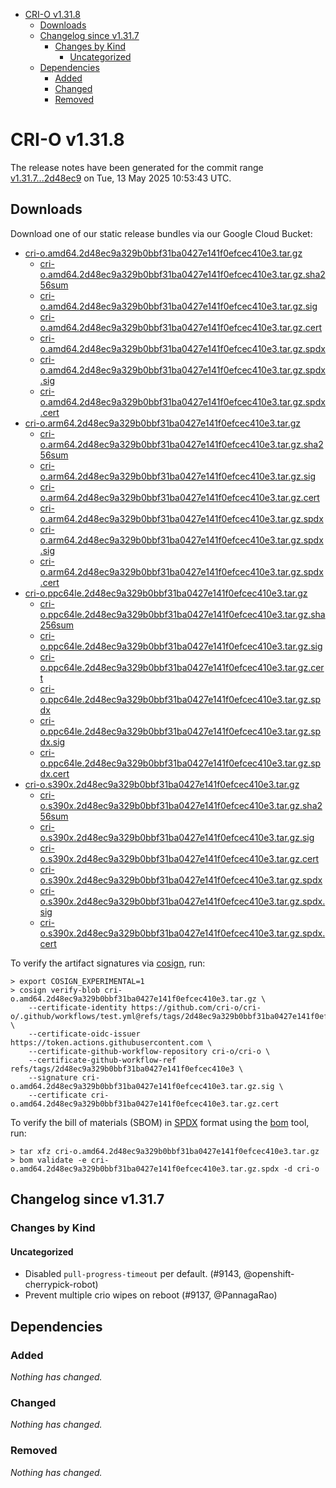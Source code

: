 - [CRI-O v1.31.8](#cri-o-v1318)
  - [Downloads](#downloads)
  - [Changelog since v1.31.7](#changelog-since-v1317)
    - [Changes by Kind](#changes-by-kind)
      - [Uncategorized](#uncategorized)
  - [Dependencies](#dependencies)
    - [Added](#added)
    - [Changed](#changed)
    - [Removed](#removed)

# CRI-O v1.31.8

The release notes have been generated for the commit range
[v1.31.7...2d48ec9](https://github.com/cri-o/cri-o/compare/v1.31.7...v1.31.8) on Tue, 13 May 2025 10:53:43 UTC.

## Downloads

Download one of our static release bundles via our Google Cloud Bucket:

- [cri-o.amd64.2d48ec9a329b0bbf31ba0427e141f0efcec410e3.tar.gz](https://storage.googleapis.com/cri-o/artifacts/cri-o.amd64.2d48ec9a329b0bbf31ba0427e141f0efcec410e3.tar.gz)
  - [cri-o.amd64.2d48ec9a329b0bbf31ba0427e141f0efcec410e3.tar.gz.sha256sum](https://storage.googleapis.com/cri-o/artifacts/cri-o.amd64.2d48ec9a329b0bbf31ba0427e141f0efcec410e3.tar.gz.sha256sum)
  - [cri-o.amd64.2d48ec9a329b0bbf31ba0427e141f0efcec410e3.tar.gz.sig](https://storage.googleapis.com/cri-o/artifacts/cri-o.amd64.2d48ec9a329b0bbf31ba0427e141f0efcec410e3.tar.gz.sig)
  - [cri-o.amd64.2d48ec9a329b0bbf31ba0427e141f0efcec410e3.tar.gz.cert](https://storage.googleapis.com/cri-o/artifacts/cri-o.amd64.2d48ec9a329b0bbf31ba0427e141f0efcec410e3.tar.gz.cert)
  - [cri-o.amd64.2d48ec9a329b0bbf31ba0427e141f0efcec410e3.tar.gz.spdx](https://storage.googleapis.com/cri-o/artifacts/cri-o.amd64.2d48ec9a329b0bbf31ba0427e141f0efcec410e3.tar.gz.spdx)
  - [cri-o.amd64.2d48ec9a329b0bbf31ba0427e141f0efcec410e3.tar.gz.spdx.sig](https://storage.googleapis.com/cri-o/artifacts/cri-o.amd64.2d48ec9a329b0bbf31ba0427e141f0efcec410e3.tar.gz.spdx.sig)
  - [cri-o.amd64.2d48ec9a329b0bbf31ba0427e141f0efcec410e3.tar.gz.spdx.cert](https://storage.googleapis.com/cri-o/artifacts/cri-o.amd64.2d48ec9a329b0bbf31ba0427e141f0efcec410e3.tar.gz.spdx.cert)
- [cri-o.arm64.2d48ec9a329b0bbf31ba0427e141f0efcec410e3.tar.gz](https://storage.googleapis.com/cri-o/artifacts/cri-o.arm64.2d48ec9a329b0bbf31ba0427e141f0efcec410e3.tar.gz)
  - [cri-o.arm64.2d48ec9a329b0bbf31ba0427e141f0efcec410e3.tar.gz.sha256sum](https://storage.googleapis.com/cri-o/artifacts/cri-o.arm64.2d48ec9a329b0bbf31ba0427e141f0efcec410e3.tar.gz.sha256sum)
  - [cri-o.arm64.2d48ec9a329b0bbf31ba0427e141f0efcec410e3.tar.gz.sig](https://storage.googleapis.com/cri-o/artifacts/cri-o.arm64.2d48ec9a329b0bbf31ba0427e141f0efcec410e3.tar.gz.sig)
  - [cri-o.arm64.2d48ec9a329b0bbf31ba0427e141f0efcec410e3.tar.gz.cert](https://storage.googleapis.com/cri-o/artifacts/cri-o.arm64.2d48ec9a329b0bbf31ba0427e141f0efcec410e3.tar.gz.cert)
  - [cri-o.arm64.2d48ec9a329b0bbf31ba0427e141f0efcec410e3.tar.gz.spdx](https://storage.googleapis.com/cri-o/artifacts/cri-o.arm64.2d48ec9a329b0bbf31ba0427e141f0efcec410e3.tar.gz.spdx)
  - [cri-o.arm64.2d48ec9a329b0bbf31ba0427e141f0efcec410e3.tar.gz.spdx.sig](https://storage.googleapis.com/cri-o/artifacts/cri-o.arm64.2d48ec9a329b0bbf31ba0427e141f0efcec410e3.tar.gz.spdx.sig)
  - [cri-o.arm64.2d48ec9a329b0bbf31ba0427e141f0efcec410e3.tar.gz.spdx.cert](https://storage.googleapis.com/cri-o/artifacts/cri-o.arm64.2d48ec9a329b0bbf31ba0427e141f0efcec410e3.tar.gz.spdx.cert)
- [cri-o.ppc64le.2d48ec9a329b0bbf31ba0427e141f0efcec410e3.tar.gz](https://storage.googleapis.com/cri-o/artifacts/cri-o.ppc64le.2d48ec9a329b0bbf31ba0427e141f0efcec410e3.tar.gz)
  - [cri-o.ppc64le.2d48ec9a329b0bbf31ba0427e141f0efcec410e3.tar.gz.sha256sum](https://storage.googleapis.com/cri-o/artifacts/cri-o.ppc64le.2d48ec9a329b0bbf31ba0427e141f0efcec410e3.tar.gz.sha256sum)
  - [cri-o.ppc64le.2d48ec9a329b0bbf31ba0427e141f0efcec410e3.tar.gz.sig](https://storage.googleapis.com/cri-o/artifacts/cri-o.ppc64le.2d48ec9a329b0bbf31ba0427e141f0efcec410e3.tar.gz.sig)
  - [cri-o.ppc64le.2d48ec9a329b0bbf31ba0427e141f0efcec410e3.tar.gz.cert](https://storage.googleapis.com/cri-o/artifacts/cri-o.ppc64le.2d48ec9a329b0bbf31ba0427e141f0efcec410e3.tar.gz.cert)
  - [cri-o.ppc64le.2d48ec9a329b0bbf31ba0427e141f0efcec410e3.tar.gz.spdx](https://storage.googleapis.com/cri-o/artifacts/cri-o.ppc64le.2d48ec9a329b0bbf31ba0427e141f0efcec410e3.tar.gz.spdx)
  - [cri-o.ppc64le.2d48ec9a329b0bbf31ba0427e141f0efcec410e3.tar.gz.spdx.sig](https://storage.googleapis.com/cri-o/artifacts/cri-o.ppc64le.2d48ec9a329b0bbf31ba0427e141f0efcec410e3.tar.gz.spdx.sig)
  - [cri-o.ppc64le.2d48ec9a329b0bbf31ba0427e141f0efcec410e3.tar.gz.spdx.cert](https://storage.googleapis.com/cri-o/artifacts/cri-o.ppc64le.2d48ec9a329b0bbf31ba0427e141f0efcec410e3.tar.gz.spdx.cert)
- [cri-o.s390x.2d48ec9a329b0bbf31ba0427e141f0efcec410e3.tar.gz](https://storage.googleapis.com/cri-o/artifacts/cri-o.s390x.2d48ec9a329b0bbf31ba0427e141f0efcec410e3.tar.gz)
  - [cri-o.s390x.2d48ec9a329b0bbf31ba0427e141f0efcec410e3.tar.gz.sha256sum](https://storage.googleapis.com/cri-o/artifacts/cri-o.s390x.2d48ec9a329b0bbf31ba0427e141f0efcec410e3.tar.gz.sha256sum)
  - [cri-o.s390x.2d48ec9a329b0bbf31ba0427e141f0efcec410e3.tar.gz.sig](https://storage.googleapis.com/cri-o/artifacts/cri-o.s390x.2d48ec9a329b0bbf31ba0427e141f0efcec410e3.tar.gz.sig)
  - [cri-o.s390x.2d48ec9a329b0bbf31ba0427e141f0efcec410e3.tar.gz.cert](https://storage.googleapis.com/cri-o/artifacts/cri-o.s390x.2d48ec9a329b0bbf31ba0427e141f0efcec410e3.tar.gz.cert)
  - [cri-o.s390x.2d48ec9a329b0bbf31ba0427e141f0efcec410e3.tar.gz.spdx](https://storage.googleapis.com/cri-o/artifacts/cri-o.s390x.2d48ec9a329b0bbf31ba0427e141f0efcec410e3.tar.gz.spdx)
  - [cri-o.s390x.2d48ec9a329b0bbf31ba0427e141f0efcec410e3.tar.gz.spdx.sig](https://storage.googleapis.com/cri-o/artifacts/cri-o.s390x.2d48ec9a329b0bbf31ba0427e141f0efcec410e3.tar.gz.spdx.sig)
  - [cri-o.s390x.2d48ec9a329b0bbf31ba0427e141f0efcec410e3.tar.gz.spdx.cert](https://storage.googleapis.com/cri-o/artifacts/cri-o.s390x.2d48ec9a329b0bbf31ba0427e141f0efcec410e3.tar.gz.spdx.cert)

To verify the artifact signatures via [cosign](https://github.com/sigstore/cosign), run:

```console
> export COSIGN_EXPERIMENTAL=1
> cosign verify-blob cri-o.amd64.2d48ec9a329b0bbf31ba0427e141f0efcec410e3.tar.gz \
    --certificate-identity https://github.com/cri-o/cri-o/.github/workflows/test.yml@refs/tags/2d48ec9a329b0bbf31ba0427e141f0efcec410e3 \
    --certificate-oidc-issuer https://token.actions.githubusercontent.com \
    --certificate-github-workflow-repository cri-o/cri-o \
    --certificate-github-workflow-ref refs/tags/2d48ec9a329b0bbf31ba0427e141f0efcec410e3 \
    --signature cri-o.amd64.2d48ec9a329b0bbf31ba0427e141f0efcec410e3.tar.gz.sig \
    --certificate cri-o.amd64.2d48ec9a329b0bbf31ba0427e141f0efcec410e3.tar.gz.cert
```

To verify the bill of materials (SBOM) in [SPDX](https://spdx.org) format using the [bom](https://sigs.k8s.io/bom) tool, run:

```console
> tar xfz cri-o.amd64.2d48ec9a329b0bbf31ba0427e141f0efcec410e3.tar.gz
> bom validate -e cri-o.amd64.2d48ec9a329b0bbf31ba0427e141f0efcec410e3.tar.gz.spdx -d cri-o
```

## Changelog since v1.31.7

### Changes by Kind

#### Uncategorized
 - Disabled `pull-progress-timeout` per default. (#9143, @openshift-cherrypick-robot)
 - Prevent multiple crio wipes on reboot (#9137, @PannagaRao)

## Dependencies

### Added
_Nothing has changed._

### Changed
_Nothing has changed._

### Removed
_Nothing has changed._
